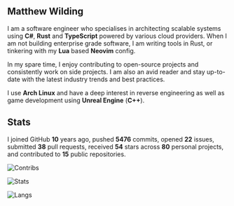## Matthew Wilding

I am a software engineer who specialises in architecting scalable systems using **C#**, **Rust** and **TypeScript** powered by various cloud providers.
When I am not building enterprise grade software, I am writing tools in Rust, or tinkering with my **Lua** based **Neovim** config.

In my spare time, I enjoy contributing to open-source projects and consistently work on side projects. I am also an avid reader and stay up-to-date with the latest industry trends and best practices.

I use **Arch Linux** and have a deep interest in reverse engineering as well as game development using **Unreal Engine** (**C++**).

## Stats

I joined GitHub **10** years ago, pushed **5476** commits, opened **22** issues, submitted **38** pull requests, received **54** stars across **80** personal projects, and contributed to **15** public repositories.

![Contribs](https://github-contributor-stats.vercel.app/api?username=mbwilding&theme=tokyonight&hide_border=true)

![Stats](https://github-readme-stats.vercel.app/api?username=mbwilding&show_icons=true&theme=tokyonight&hide_border=true)

![Langs](https://github-readme-stats.vercel.app/api/top-langs/?username=mbwilding&layout=donut&theme=tokyonight&hide_border=true)
